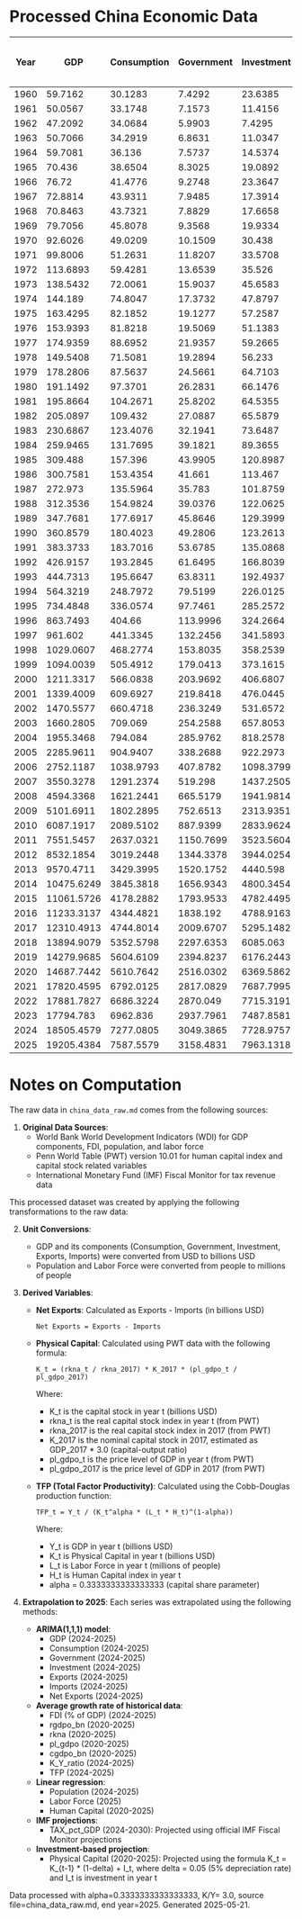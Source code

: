 # Processed China Economic Data

| Year | GDP | Consumption | Government | Investment | Exports | Imports | Net Exports | Tax Revenue (bn USD) | Openness Ratio | Saving (bn USD) | Private Saving (bn USD) | Public Saving (bn USD) | Saving Rate | Population | Labor Force | Physical Capital | TFP | FDI (% of GDP) | Tax Revenue (% of GDP) | Human Capital |
|---|---|---|---|---|---|---|---|---|---|---|---|---|---|---|---|---|---|---|---|---|
| 1960 | 59.7162 | 30.1283 | 7.4292 | 23.6385 | 1.8831 | 1.8906 | -0.0075 | nan | 0.0632 | 22.1588 | nan | nan | 0.3711 | 667.07 | nan | 9374.84 | nan | nan | nan | 1.23 |
| 1961 | 50.0567 | 33.1748 | 7.1573 | 11.4156 | 1.5056 | 1.4081 | 0.0975 | nan | 0.0582 | 9.7246 | nan | nan | 0.1943 | 660.33 | nan | 9027.62 | nan | nan | nan | 1.25 |
| 1962 | 47.2092 | 34.0684 | 5.9903 | 7.4295 | 1.5054 | 1.1277 | 0.3777 | nan | 0.0558 | 7.1504 | nan | nan | 0.1515 | 665.77 | nan | 8333.19 | nan | nan | nan | 1.28 |
| 1963 | 50.7066 | 34.2919 | 6.8631 | 11.0347 | 1.6663 | 1.2107 | 0.4557 | nan | 0.0567 | 9.5517 | nan | nan | 0.1884 | 682.34 | nan | 7985.97 | nan | nan | nan | 1.3 |
| 1964 | 59.7081 | 36.136 | 7.5737 | 14.5374 | 1.9389 | 1.4811 | 0.4578 | nan | 0.0573 | 15.9984 | nan | nan | 0.2679 | 698.36 | nan | 7985.97 | nan | nan | nan | 1.32 |
| 1965 | 70.436 | 38.6504 | 8.3025 | 19.0892 | 2.2466 | 1.9164 | 0.3302 | nan | 0.0591 | 23.4831 | nan | nan | 0.3334 | 715.18 | nan | 8680.41 | nan | nan | nan | 1.35 |
| 1966 | 76.72 | 41.4776 | 9.2748 | 23.3647 | 2.3706 | 2.1853 | 0.1853 | nan | 0.0594 | 25.9675 | nan | nan | 0.3385 | 735.4 | nan | 8680.41 | nan | nan | nan | 1.37 |
| 1967 | 72.8814 | 43.9311 | 7.9485 | 17.3914 | 2.1559 | 1.9199 | 0.236 | nan | 0.0559 | 21.0018 | nan | nan | 0.2882 | 754.55 | nan | 8680.41 | nan | nan | nan | 1.39 |
| 1968 | 70.8463 | 43.7321 | 7.8829 | 17.6658 | 2.1147 | 1.8452 | 0.2695 | nan | 0.0559 | 19.2313 | nan | nan | 0.2715 | 774.51 | nan | 8333.19 | nan | nan | nan | 1.41 |
| 1969 | 79.7056 | 45.8078 | 9.3568 | 19.9334 | 2.2144 | 1.7312 | 0.4832 | nan | 0.0495 | 24.541 | nan | nan | 0.3079 | 796.02 | nan | 8333.19 | nan | nan | nan | 1.43 |
| 1970 | 92.6026 | 49.0209 | 10.1509 | 30.438 | 2.2742 | 2.2016 | 0.0727 | nan | 0.0483 | 33.4309 | nan | nan | 0.361 | 818.32 | nan | 8333.19 | nan | nan | nan | 1.45 |
| 1971 | 99.8006 | 51.2631 | 11.8207 | 33.5708 | 2.7104 | 2.2331 | 0.4773 | nan | 0.0495 | 36.7168 | nan | nan | 0.3679 | 841.11 | nan | 9027.62 | nan | nan | nan | 1.48 |
| 1972 | 113.6893 | 59.4281 | 13.6539 | 35.526 | 3.5372 | 2.9165 | 0.6208 | nan | 0.0568 | 40.6073 | nan | nan | 0.3572 | 862.03 | nan | 10069.27 | nan | nan | nan | 1.51 |
| 1973 | 138.5432 | 72.0061 | 15.9037 | 45.6583 | 5.9593 | 5.2578 | 0.7015 | nan | 0.081 | 50.6334 | nan | nan | 0.3655 | 881.94 | nan | 11110.92 | nan | nan | nan | 1.53 |
| 1974 | 144.189 | 74.8047 | 17.3732 | 47.8797 | 7.2131 | 7.7162 | -0.5031 | nan | 0.1035 | 52.011 | nan | nan | 0.3607 | 900.35 | nan | 11805.36 | nan | nan | nan | 1.56 |
| 1975 | 163.4295 | 82.1852 | 19.1277 | 57.2587 | 7.9746 | 8.355 | -0.3805 | nan | 0.0999 | 62.1165 | nan | nan | 0.3801 | 916.39 | nan | 16319.17 | nan | nan | nan | 1.59 |
| 1976 | 153.9393 | 81.8218 | 19.5069 | 51.1383 | 7.4406 | 7.3498 | 0.0908 | nan | 0.0961 | 52.6106 | nan | nan | 0.3418 | 930.68 | nan | 20832.98 | nan | nan | nan | 1.62 |
| 1977 | 174.9359 | 88.6952 | 21.9357 | 59.2665 | 8.2711 | 8.0604 | 0.2107 | nan | 0.0934 | 64.305 | nan | nan | 0.3676 | 943.46 | nan | 26388.44 | nan | nan | nan | 1.65 |
| 1978 | 149.5408 | 71.5081 | 19.2894 | 56.233 | 10.8011 | 12.2617 | -1.4606 | nan | 0.1542 | 58.7433 | nan | nan | 0.3928 | 956.16 | nan | 29166.17 | nan | nan | nan | 1.68 |
| 1979 | 178.2806 | 87.5637 | 24.5661 | 64.7103 | 13.9626 | 15.5353 | -1.5726 | nan | 0.1655 | 66.1509 | nan | nan | 0.371 | 969 | nan | 33332.76 | nan | 0 | nan | 1.71 |
| 1980 | 191.1492 | 97.3701 | 26.2831 | 66.1476 | 19.4057 | 21.8427 | -2.437 | nan | 0.2158 | 67.496 | nan | nan | 0.3531 | 981.24 | nan | 35416.06 | nan | 0.03 | nan | 1.74 |
| 1981 | 195.8664 | 104.2671 | 25.8202 | 64.5355 | 24.37 | 22.2198 | 2.1502 | nan | 0.2379 | 65.7791 | nan | nan | 0.3358 | 993.88 | nan | 39929.87 | nan | 0.14 | nan | 1.76 |
| 1982 | 205.0897 | 109.432 | 27.0887 | 65.5879 | 22.6001 | 17.7881 | 4.812 | nan | 0.1969 | 68.569 | nan | nan | 0.3343 | 1008.63 | nan | 43054.82 | nan | 0.21 | nan | 1.78 |
| 1983 | 230.6867 | 123.4076 | 32.1941 | 73.6487 | 21.9563 | 19.3853 | 2.571 | nan | 0.1792 | 75.0851 | nan | nan | 0.3255 | 1023.31 | nan | 45832.55 | nan | 0.28 | nan | 1.8 |
| 1984 | 259.9465 | 131.7695 | 39.1821 | 89.3655 | 24.7643 | 24.7103 | 0.054 | nan | 0.1903 | 88.9949 | nan | nan | 0.3424 | 1036.83 | nan | 42707.6 | nan | 0.48 | nan | 1.83 |
| 1985 | 309.488 | 157.396 | 43.9905 | 120.8987 | 25.8014 | 38.3024 | -12.501 | nan | 0.2071 | 108.1015 | nan | nan | 0.3493 | 1051.04 | nan | 42360.39 | nan | 0.54 | nan | 1.85 |
| 1986 | 300.7581 | 153.4354 | 41.661 | 113.467 | 26.2026 | 33.5926 | -7.39 | nan | 0.1988 | 105.6618 | nan | nan | 0.3513 | 1066.79 | nan | 44443.68 | nan | 0.62 | nan | 1.87 |
| 1987 | 272.973 | 135.5964 | 35.783 | 101.8759 | 34.0729 | 33.7819 | 0.291 | nan | 0.2486 | 101.5935 | nan | nan | 0.3722 | 1084.04 | nan | 56249.03 | nan | 0.85 | nan | 1.89 |
| 1988 | 312.3536 | 154.9824 | 39.0376 | 122.0625 | 44.9237 | 48.9847 | -4.061 | nan | 0.3006 | 118.3337 | nan | nan | 0.3788 | 1101.63 | nan | 67012.74 | nan | 1.02 | nan | 1.91 |
| 1989 | 347.7681 | 177.6917 | 45.8646 | 129.3999 | 41.1908 | 46.1188 | -4.928 | nan | 0.2511 | 124.2118 | nan | nan | 0.3572 | 1118.65 | nan | 72915.41 | nan | 0.98 | nan | 1.93 |
| 1990 | 360.8579 | 180.4023 | 49.2806 | 123.2613 | 49.1298 | 38.4618 | 10.668 | nan | 0.2427 | 131.175 | nan | nan | 0.3635 | 1135.18 | 639.91 | 71179.33 | 0.0749 | 0.97 | nan | 1.96 |
| 1991 | 383.3733 | 183.7016 | 53.6785 | 135.0868 | 55.5427 | 43.9417 | 11.601 | 59.4097 | 0.2595 | 145.9932 | 140.2621 | 5.7311 | 0.3808 | 1150.78 | 646.25 | 76387.58 | 0.0764 | 1.14 | 15.5 | 1.99 |
| 1992 | 426.9157 | 193.2845 | 61.6495 | 166.8039 | 66.8474 | 61.8494 | 4.998 | 57.3462 | 0.3015 | 171.9818 | 176.2851 | -4.3033 | 0.4028 | 1164.97 | 652.55 | 95137.26 | 0.0775 | 2.61 | 13.43 | 2.03 |
| 1993 | 444.7313 | 195.6647 | 63.8311 | 192.4937 | 74.2803 | 86.0723 | -11.792 | 55.784 | 0.3606 | 185.2355 | 193.2826 | -8.0471 | 0.4165 | 1178.44 | 658.33 | 111456.42 | 0.0754 | 6.19 | 12.54 | 2.06 |
| 1994 | 564.3219 | 248.7972 | 79.5199 | 226.0125 | 104.6074 | 97.2504 | 7.357 | 60.3324 | 0.3577 | 236.0047 | 255.1922 | -19.1875 | 0.4182 | 1191.84 | 664.57 | 127428.37 | 0.0898 | 5.99 | 10.69 | 2.1 |
| 1995 | 734.4848 | 336.0574 | 97.7461 | 285.2572 | 131.8588 | 119.9008 | 11.958 | 74.4209 | 0.3428 | 300.6814 | 324.0066 | -23.3252 | 0.4094 | 1204.86 | 671.24 | 145483.61 | 0.1097 | 4.88 | 10.13 | 2.14 |
| 1996 | 863.7493 | 404.66 | 113.9996 | 324.2664 | 154.8119 | 137.2619 | 17.55 | 88.585 | 0.3381 | 345.0897 | 370.5043 | -25.4146 | 0.3995 | 1217.55 | 678.36 | 176038.64 | 0.1191 | 4.65 | 10.26 | 2.17 |
| 1997 | 961.602 | 441.3345 | 132.2456 | 341.5893 | 187.447 | 144.6238 | 42.8232 | 103.6809 | 0.3453 | 388.0218 | 416.5865 | -28.5647 | 0.4035 | 1230.08 | 686.47 | 216315.73 | 0.1213 | 4.73 | 10.78 | 2.21 |
| 1998 | 1029.0607 | 468.2774 | 153.8035 | 358.2539 | 188.7504 | 144.9137 | 43.8367 | 118.5462 | 0.3242 | 406.9798 | 442.2371 | -35.2573 | 0.3955 | 1241.93 | 694 | 251731.79 | 0.1214 | 4.44 | 11.52 | 2.24 |
| 1999 | 1094.0039 | 505.4912 | 179.0413 | 373.1615 | 198.6994 | 168.0584 | 30.641 | 137.349 | 0.3352 | 409.4713 | 451.1637 | -41.6923 | 0.3743 | 1252.73 | 700.42 | 289231.15 | 0.1211 | 3.75 | 12.55 | 2.28 |
| 2000 | 1211.3317 | 566.0838 | 203.9692 | 406.6807 | 253.0921 | 224.3062 | 28.7859 | 160.615 | 0.3941 | 441.2786 | 484.6328 | -43.3542 | 0.3643 | 1262.64 | 706.84 | 323952.77 | 0.1272 | 3.48 | 13.26 | 2.31 |
| 2001 | 1339.4009 | 609.6927 | 219.8418 | 476.0445 | 272.06 | 243.9738 | 28.0862 | 196.2131 | 0.3853 | 509.8664 | 533.495 | -23.6286 | 0.3807 | 1271.85 | 715.93 | 366660.37 | 0.133 | 3.51 | 14.65 | 2.33 |
| 2002 | 1470.5577 | 660.4718 | 236.3249 | 531.6572 | 333.0023 | 295.6196 | 37.3827 | 225.9202 | 0.4275 | 573.761 | 584.1656 | -10.4047 | 0.3902 | 1280.4 | 725.94 | 419437.24 | 0.1376 | 3.61 | 15.36 | 2.35 |
| 2003 | 1660.2805 | 709.069 | 254.2588 | 657.8053 | 447.9583 | 412.1371 | 35.8211 | 259.1317 | 0.518 | 696.9527 | 692.0798 | 4.8729 | 0.4198 | 1288.4 | 735.68 | 488880.5 | 0.1459 | 3.49 | 15.61 | 2.36 |
| 2004 | 1955.3468 | 794.084 | 285.9762 | 818.2578 | 607.3569 | 556.1826 | 51.1744 | 315.1119 | 0.5951 | 875.2866 | 846.1509 | 29.1357 | 0.4476 | 1296.08 | 744.94 | 577073.43 | 0.1603 | 3.48 | 16.12 | 2.38 |
| 2005 | 2285.9611 | 904.9407 | 338.2688 | 922.2973 | 773.339 | 648.7122 | 124.6268 | 379.6529 | 0.6221 | 1042.7517 | 1001.3676 | 41.3841 | 0.4562 | 1303.72 | 754.47 | 699293.55 | 0.1734 | 4.55 | 16.61 | 2.4 |
| 2006 | 2752.1187 | 1038.9793 | 407.8782 | 1098.3799 | 991.7314 | 782.8125 | 208.9189 | 465.9343 | 0.6448 | 1305.2612 | 1247.205 | 58.0562 | 0.4743 | 1311.02 | 761.95 | 885748.68 | 0.1916 | 4.51 | 16.93 | 2.4 |
| 2007 | 3550.3278 | 1291.2374 | 519.298 | 1437.2505 | 1258.0568 | 950.0208 | 308.036 | 636.3903 | 0.6219 | 1739.7924 | 1622.7001 | 117.0923 | 0.49 | 1317.88 | 766.49 | 1173938.18 | 0.2235 | 4.4 | 17.92 | 2.41 |
| 2008 | 4594.3368 | 1621.2441 | 665.5179 | 1941.9814 | 1497.8688 | 1149.0362 | 348.8325 | 1016.8549 | 0.5761 | 2307.5748 | 1956.2378 | 351.337 | 0.5023 | 1324.65 | 769.78 | 1489904.97 | 0.2657 | 3.73 | 22.13 | 2.42 |
| 2009 | 5101.6911 | 1802.2895 | 752.6513 | 2313.9351 | 1262.6642 | 1042.5338 | 220.1304 | 1198.9501 | 0.4518 | 2546.7503 | 2100.4515 | 446.2988 | 0.4992 | 1331.26 | 772.14 | 1828440.83 | 0.2743 | 2.57 | 23.5 | 2.43 |
| 2010 | 6087.1917 | 2089.5102 | 887.9399 | 2833.9624 | 1654.8233 | 1432.4224 | 222.4009 | 1479.7182 | 0.5072 | 3109.7416 | 2517.9633 | 591.7783 | 0.5109 | 1337.7 | 773.87 | 2252044.67 | 0.304 | 4 | 24.31 | 2.44 |
| 2011 | 7551.5457 | 2637.0321 | 1150.7699 | 3523.5604 | 2006.309 | 1825.4136 | 180.8953 | 2005.0027 | 0.5074 | 3763.7437 | 2909.5109 | 854.2329 | 0.4984 | 1345.04 | 778.28 | 2755508.25 | 0.3475 | 3.71 | 26.55 | 2.48 |
| 2012 | 8532.1854 | 3019.2448 | 1344.3378 | 3944.0254 | 2175.0693 | 1943.2052 | 231.864 | 2337.5711 | 0.4827 | 4168.6028 | 3175.3695 | 993.2333 | 0.4886 | 1354.19 | 779.02 | 3384664.11 | 0.3634 | 2.83 | 27.4 | 2.51 |
| 2013 | 9570.4711 | 3429.3995 | 1520.1752 | 4440.598 | 2354.2645 | 2119.3924 | 234.8721 | 2610.9064 | 0.4674 | 4620.8965 | 3530.1653 | 1090.7312 | 0.4828 | 1363.24 | 779.25 | 4030486.36 | 0.3805 | 3.04 | 27.28 | 2.55 |
| 2014 | 10475.6249 | 3845.3818 | 1656.9343 | 4800.3454 | 2462.8258 | 2241.2762 | 221.5496 | 2905.9436 | 0.4491 | 4973.3089 | 3724.2996 | 1249.0093 | 0.4748 | 1371.86 | 780.37 | 4687072.31 | 0.3936 | 2.56 | 27.74 | 2.57 |
| 2015 | 11061.5726 | 4178.2882 | 1793.9533 | 4782.4495 | 2362.0971 | 2003.2607 | 358.8364 | 3153.8381 | 0.3946 | 5089.3311 | 3729.4463 | 1359.8848 | 0.4601 | 1379.86 | 781.08 | 5257895.84 | 0.3967 | 2.19 | 28.51 | 2.6 |
| 2016 | 11233.3137 | 4344.4821 | 1838.192 | 4788.9163 | 2199.9749 | 1944.4905 | 255.4843 | 3186.4016 | 0.3689 | 5050.6397 | 3702.43 | 1348.2096 | 0.4496 | 1387.79 | 780.93 | 5862052.13 | 0.3866 | 1.56 | 28.37 | 2.62 |
| 2017 | 12310.4913 | 4744.8014 | 2009.6707 | 5295.1482 | 2424.2161 | 2208.5189 | 215.6971 | 3530.0743 | 0.3763 | 5556.0192 | 4035.6156 | 1520.4036 | 0.4513 | 1396.21 | 779.17 | 6791202.85 | 0.4009 | 1.35 | 28.68 | 2.65 |
| 2018 | 13894.9079 | 5352.5798 | 2297.6353 | 6085.063 | 2655.6092 | 2564.1219 | 91.4873 | 3951.7717 | 0.3757 | 6244.6927 | 4590.5564 | 1654.1363 | 0.4494 | 1402.76 | 776.87 | 7783546.92 | 0.4311 | 1.69 | 28.44 | 2.67 |
| 2019 | 14279.9685 | 5604.6109 | 2394.8237 | 6176.2443 | 2628.9411 | 2496.1533 | 132.7878 | 3941.9158 | 0.3589 | 6280.5339 | 4733.4418 | 1547.0921 | 0.4398 | 1407.74 | 775.93 | 8394126.72 | 0.4292 | 1.31 | 27.6 | 2.7 |
| 2020 | 14687.7442 | 5610.7642 | 2516.0302 | 6369.5862 | 2729.8846 | 2374.7375 | 355.1471 | 3712.3458 | 0.3475 | 6560.9498 | 5364.6342 | 1196.3157 | 0.4467 | 1411.1 | 763.83 | 8726933.5 | 0.4353 | 1.72 | 25.28 | 2.7469 |
| 2021 | 17820.4595 | 6792.0125 | 2817.0829 | 7687.7995 | 3554.1078 | 3093.2784 | 460.8294 | 4634.9597 | 0.373 | 8211.3641 | 6393.4873 | 1817.8768 | 0.4608 | 1412.36 | 781.19 | 8726933.5 | 0.5171 | 1.93 | 26.01 | 2.7724 |
| 2022 | 17881.7827 | 6686.3224 | 2870.049 | 7715.3191 | 3717.8878 | 3140.0409 | 577.847 | 4528.119 | 0.3835 | 8325.4114 | 6667.3413 | 1658.07 | 0.4656 | 1412.17 | 770.11 | 8726933.5 | 0.5206 | 1.06 | 25.32 | 2.7978 |
| 2023 | 17794.783 | 6962.836 | 2937.7961 | 7487.8581 | 3513.2369 | 3127.2016 | 386.0353 | 4631.2119 | 0.3732 | 7894.1509 | 6200.7352 | 1693.4158 | 0.4436 | 1410.71 | 774.61 | 8726933.5 | 0.513 | 0.24 | 26.03 | 2.8233 |
| 2024 | 18505.4579 | 7277.0805 | 3049.3865 | 7728.9757 | 3497.136 | 3211.8473 | 285.2887 | 4738.1853 | 0.3625 | 8178.9909 | 6490.1921 | 1688.7988 | 0.442 | 1521.25 | 773.13 | 8726933.5 | 0.5438 | 0.1518 | 25.6 | 2.8487 |
| 2025 | 19205.4384 | 7587.5579 | 3158.4831 | 7963.1318 | 3499.9253 | 3155.3294 | 344.5959 | 4816.5697 | 0.3465 | 8459.3974 | 6801.3108 | 1658.0866 | 0.4405 | 1533.93 | 813.85 | 8726933.5 | 0.5764 | 0.096 | 25.08 | 2.8742 |


# Notes on Computation

The raw data in `china_data_raw.md` comes from the following sources:

1. **Original Data Sources**:
   - World Bank World Development Indicators (WDI) for GDP components, FDI, population, and labor force
   - Penn World Table (PWT) version 10.01 for human capital index and capital stock related variables
   - International Monetary Fund (IMF) Fiscal Monitor for tax revenue data

This processed dataset was created by applying the following transformations to the raw data:

2. **Unit Conversions**:
   - GDP and its components (Consumption, Government, Investment, Exports, Imports) were converted from USD to billions USD
   - Population and Labor Force were converted from people to millions of people

3. **Derived Variables**:
   - **Net Exports**: Calculated as Exports - Imports (in billions USD)
     ```
     Net Exports = Exports - Imports
     ```

   - **Physical Capital**: Calculated using PWT data with the following formula:
     ```
     K_t = (rkna_t / rkna_2017) * K_2017 * (pl_gdpo_t / pl_gdpo_2017)
     ```
     Where:
     - K_t is the capital stock in year t (billions USD)
     - rkna_t is the real capital stock index in year t (from PWT)
     - rkna_2017 is the real capital stock index in 2017 (from PWT)
     - K_2017 is the nominal capital stock in 2017, estimated as GDP_2017 * 3.0 (capital-output ratio)
     - pl_gdpo_t is the price level of GDP in year t (from PWT)
     - pl_gdpo_2017 is the price level of GDP in 2017 (from PWT)

   - **TFP (Total Factor Productivity)**: Calculated using the Cobb-Douglas production function:
     ```
     TFP_t = Y_t / (K_t^alpha * (L_t * H_t)^(1-alpha))
     ```
     Where:
     - Y_t is GDP in year t (billions USD)
     - K_t is Physical Capital in year t (billions USD)
     - L_t is Labor Force in year t (millions of people)
     - H_t is Human Capital index in year t
     - alpha = 0.3333333333333333 (capital share parameter)

4. **Extrapolation to 2025**:
   Each series was extrapolated using the following methods:

   - **ARIMA(1,1,1) model**: 
     - GDP (2024-2025)
     - Consumption (2024-2025)
     - Government (2024-2025)
     - Investment (2024-2025)
     - Exports (2024-2025)
     - Imports (2024-2025)
     - Net Exports (2024-2025)
   - **Average growth rate of historical data**: 
     - FDI (% of GDP) (2024-2025)
     - rgdpo_bn (2020-2025)
     - rkna (2020-2025)
     - pl_gdpo (2020-2025)
     - cgdpo_bn (2020-2025)
     - K_Y_ratio (2024-2025)
     - TFP (2024-2025)
   - **Linear regression**: 
     - Population (2024-2025)
     - Labor Force (2025)
     - Human Capital (2020-2025)
   - **IMF projections**: 
     - TAX_pct_GDP (2024-2030): Projected using official IMF Fiscal Monitor projections
   - **Investment-based projection**: 
     - Physical Capital (2020-2025): Projected using the formula K_t = K_{t-1} * (1-delta) + I_t, where delta = 0.05 (5% depreciation rate) and I_t is investment in year t

Data processed with alpha=0.3333333333333333, K/Y= 3.0, source file=china_data_raw.md, end year=2025. Generated 2025-05-21.